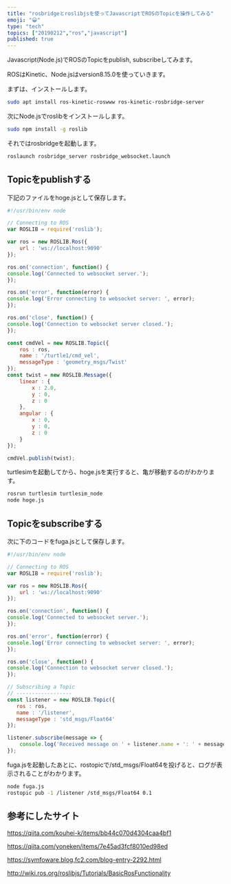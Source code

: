 ```yaml
---
title: "rosbridgeとroslibjsを使ってJavascriptでROSのTopicを操作してみる"
emoji: "😀"
type: "tech"
topics: ["20190212","ros","javascript"]
published: true
---
```

Javascript(Node.js)でROSのTopicをpublish, subscribeしてみます。

ROSはKinetic、Node.jsはversion8.15.0を使っていきます。

まずは、インストールします。
```sh
sudo apt install ros-kinetic-roswww ros-kinetic-rosbridge-server
```
次にNode.jsでroslibをインストールします。
```sh
sudo npm install -g roslib
```
それではrosbridgeを起動します。
```sh
roslaunch rosbridge_server rosbridge_websocket.launch
```

## Topicをpublishする
下記のファイルをhoge.jsとして保存します。
```javascript
#!/usr/bin/env node

// Connecting to ROS 
var ROSLIB = require('roslib');

var ros = new ROSLIB.Ros({
    url : 'ws://localhost:9090'
});

ros.on('connection', function() {
console.log('Connected to websocket server.');
});

ros.on('error', function(error) {
console.log('Error connecting to websocket server: ', error);
});

ros.on('close', function() {
console.log('Connection to websocket server closed.');
});

const cmdVel = new ROSLIB.Topic({
    ros : ros,
    name : '/turtle1/cmd_vel',
    messageType : 'geometry_msgs/Twist'
});
const twist = new ROSLIB.Message({
    linear : {
        x : 2.0,
        y : 0,
        z : 0
    },
    angular : {
        x : 0,
        y : 0,
        z : 0
    }
});

cmdVel.publish(twist);
```

turtlesimを起動してから、hoge.jsを実行すると、亀が移動するのがわかります。
```sh
rosrun turtlesim turtlesim_node
node hoge.js
```

## Topicをsubscribeする
次に下のコードをfuga.jsとして保存します。

```javascript
#!/usr/bin/env node

// Connecting to ROS 
var ROSLIB = require('roslib');

var ros = new ROSLIB.Ros({
    url : 'ws://localhost:9090'
});

ros.on('connection', function() {
console.log('Connected to websocket server.');
});

ros.on('error', function(error) {
console.log('Error connecting to websocket server: ', error);
});

ros.on('close', function() {
console.log('Connection to websocket server closed.');
});

// Subscribing a Topic
// ------------------
const listener = new ROSLIB.Topic({
   ros : ros,
   name : '/listener',
   messageType : 'std_msgs/Float64'
});

listener.subscribe(message => {
    console.log('Received message on ' + listener.name + ': ' + message.data);
});
```

fuga.jsを起動したあとに、rostopicで/std_msgs/Float64を投げると、ログが表示されることがわかります。
```sh
node fuga.js
rostopic pub -1 /listener /std_msgs/Float64 0.1
```

## 参考にしたサイト
https://qiita.com/kouhei-k/items/bb44c070d4304caa4bf1

https://qiita.com/yoneken/items/7e45ad3fcf8010ed98ed

https://symfoware.blog.fc2.com/blog-entry-2292.html

http://wiki.ros.org/roslibjs/Tutorials/BasicRosFunctionality




